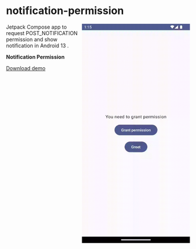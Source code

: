 # notification-permission

<img align="right" width="296" height="600"  src="https://github.com/raheemadamboev/notification-permission/blob/master/banner.gif" />

Jetpack Compose app to request POST_NOTIFICATION permission and show notification in Android 13 .

**Notification Permission**

<a href="https://github.com/raheemadamboev/notification-permission/blob/master/app-debug.apk">Download demo</a>
